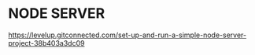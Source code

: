 # NODE SERVER

https://levelup.gitconnected.com/set-up-and-run-a-simple-node-server-project-38b403a3dc09